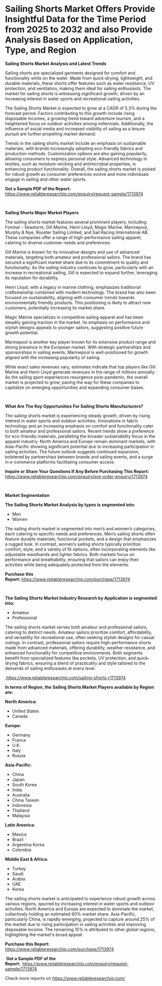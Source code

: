 <p><h1>Sailing Shorts Market Offers Provide Insightful Data for the Time Period from 2025 to 2032 and also Provide Analysis Based on Application, Type, and Region</h1></p><p><strong>Sailing Shorts Market Analysis and Latest Trends</strong></p>
<p><p>Sailing shorts are specialized garments designed for comfort and functionality while on the water. Made from quick-drying, lightweight, and durable materials, these shorts offer features such as water resistance, UV protection, and ventilation, making them ideal for sailing enthusiasts. The market for sailing shorts is witnessing significant growth, driven by an increasing interest in water sports and recreational sailing activities. </p><p>The Sailing Shorts Market is expected to grow at a CAGR of 5.3% during the forecast period. Factors contributing to this growth include rising disposable incomes, a growing trend toward adventure tourism, and a heightened focus on outdoor activities among millennials. Additionally, the influence of social media and increased visibility of sailing as a leisure pursuit are further propelling market demand. </p><p>Trends in the sailing shorts market include an emphasis on sustainable materials, with brands increasingly adopting eco-friendly fabrics and production methods. Customization options are also gaining popularity, allowing consumers to express personal style. Advanced technology in textiles, such as moisture-wicking and antimicrobial properties, is enhancing product functionality. Overall, the sailing shorts market is poised for robust growth as consumer preferences evolve and more individuals engage in sailing and other water sports.</p></p>
<p><strong>Get a Sample PDF of the Report:&nbsp;</strong> <a href="https://www.reliableresearchiq.com/enquiry/request-sample/1713974?utm_campaign=2101&utm_medium=2&utm_source=Github&utm_content=ia&utm_term=08022025&utm_id=sailing-shorts">https://www.reliableresearchiq.com/enquiry/request-sample/1713974</a></p>
<p>&nbsp;</p>
<p><strong>Sailing Shorts Major Market Players</strong></p>
<p><p>The sailing shorts market features several prominent players, including Fonmar - Seastorm, Gill Marine, Henri Lloyd, Magic Marine, Marinepool, Murphy & Nye, Rooster Sailing Limited, and Sail Racing International AB. These companies offer a range of high-performance sailing apparel, catering to diverse customer needs and preferences.</p><p>Gill Marine is known for its innovative designs and use of advanced materials, targeting both amateur and professional sailors. The brand has secured a significant market share due to its commitment to quality and functionality. As the sailing industry continues to grow, particularly with an increase in recreational sailing, Gill is expected to expand further, leveraging its reputation for durability.</p><p>Henri Lloyd, with a legacy in marine clothing, emphasizes traditional craftsmanship combined with modern technology. The brand has also been focused on sustainability, aligning with consumer trends towards environmentally friendly products. This positioning is likely to attract new customers, potentially increasing its market share.</p><p>Magic Marine specializes in competitive sailing apparel and has been steadily gaining traction in the market. Its emphasis on performance and stylish designs appeals to younger sailors, suggesting positive future growth potential.</p><p>Marinepool is another key player known for its extensive product range and strong presence in the European market. With strategic partnerships and sponsorships in sailing events, Marinepool is well-positioned for growth aligned with the increasing popularity of sailing.</p><p>While exact sales revenues vary, estimates indicate that top players like Gill Marine and Henri Lloyd generate revenues in the range of millions annually. As the sailing sport experiences resurgence post-pandemic, the overall market is projected to grow, paving the way for these companies to capitalize on emerging opportunities and expanding consumer bases.</p></p>
<p>&nbsp;</p>
<p><strong>What Are The Key Opportunities For Sailing Shorts Manufacturers?</strong></p>
<p><p>The sailing shorts market is experiencing steady growth, driven by rising interest in water sports and outdoor activities. Innovations in fabric technology and an increasing emphasis on comfort and functionality cater to both amateur and professional sailors. Recent trends show a preference for eco-friendly materials, paralleling the broader sustainability focus in the apparel industry. North America and Europe remain dominant markets, with Asia-Pacific showing significant potential due to increasing participation in sailing activities. The future outlook suggests continued expansion, bolstered by partnerships between brands and sailing events, and a surge in e-commerce platforms facilitating consumer access.</p></p>
<p><strong>Inquire or Share Your Questions If Any Before Purchasing This Report:</strong> <a href="https://www.reliableresearchiq.com/enquiry/pre-order-enquiry/1713974?utm_campaign=2101&utm_medium=2&utm_source=Github&utm_content=ia&utm_term=08022025&utm_id=sailing-shorts">https://www.reliableresearchiq.com/enquiry/pre-order-enquiry/1713974</a></p>
<p>&nbsp;</p>
<p><strong>Market Segmentation</strong></p>
<p><strong>The Sailing Shorts Market Analysis by types is segmented into:</strong></p>
<p><ul><li>Men</li><li>Women</li></ul></p>
<p><p>The sailing shorts market is segmented into men’s and women’s categories, each catering to specific needs and preferences. Men’s sailing shorts often feature durable materials, functional pockets, and a design that emphasizes a rugged look. In contrast, women’s sailing shorts typically prioritize comfort, style, and a variety of fit options, often incorporating elements like adjustable waistbands and lighter fabrics. Both markets focus on performance and breathability, ensuring that sailors can enjoy their activities while being adequately protected from the elements.</p></p>
<p><strong>Purchase this Report:&nbsp;</strong><a href="https://www.reliableresearchiq.com/purchase/1713974?utm_campaign=2101&utm_medium=2&utm_source=Github&utm_content=ia&utm_term=08022025&utm_id=sailing-shorts">https://www.reliableresearchiq.com/purchase/1713974</a></p>
<p>&nbsp;</p>
<p><strong>The Sailing Shorts Market Industry Research by Application is segmented into:</strong></p>
<p><ul><li>Amateur</li><li>Professional</li></ul></p>
<p><p>The sailing shorts market serves both amateur and professional sailors, catering to distinct needs. Amateur sailors prioritize comfort, affordability, and versatility for recreational use, often seeking stylish designs for casual outings. In contrast, professional sailors require high-performance shorts made from advanced materials, offering durability, weather resistance, and enhanced functionality for competitive environments. Both segments benefit from specialized features like pockets, UV protection, and quick-drying fabrics, ensuring a blend of practicality and style tailored to the demands of sailing enthusiasts at every level.</p></p>
<p><a href="https://www.reliableresearchiq.com/sailing-shorts-r1713974?utm_campaign=2101&utm_medium=2&utm_source=Github&utm_content=ia&utm_term=08022025&utm_id=sailing-shorts">&nbsp;https://www.reliableresearchiq.com/sailing-shorts-r1713974</a></p>
<p><strong>In terms of Region, the Sailing Shorts Market Players available by Region are:</strong></p>
<p>
    <p> <strong> North America: </strong>
        <ul>
            <li>United States</li>
            <li>Canada</li>
        </ul>
        </p> 
    <p> <strong> Europe: </strong>
        <ul>
            <li>Germany</li>
            <li>France</li>
            <li>U.K.</li>
            <li>Italy</li>
            <li>Russia</li>
        </ul>
        </p> 
    <p> <strong> Asia-Pacific: </strong>
        <ul>
            <li>China</li>
            <li>Japan</li>
            <li>South Korea</li>
            <li>India</li>
            <li>Australia</li>
            <li>China Taiwan</li>
            <li>Indonesia</li>
            <li>Thailand</li>
            <li>Malaysia</li>
        </ul>
        </p> 
    <p> <strong> Latin America: </strong>
        <ul>
            <li>Mexico</li>
            <li>Brazil</li>
            <li>Argentina Korea</li>
            <li>Colombia</li>
        </ul>
        </p> 
    <p> <strong> Middle East & Africa: </strong>
        <ul>
            <li>Turkey</li>
            <li>Saudi</li>
            <li>Arabia</li>
            <li>UAE</li>
            <li>Korea</li>
        </ul>
    </p>
    </p>
<p><p>The sailing shorts market is anticipated to experience robust growth across various regions, spurred by increasing interest in water sports and outdoor activities. North America and Europe are expected to dominate the market, collectively holding an estimated 60% market share. Asia-Pacific, particularly China, is rapidly emerging, projected to capture around 25% of the market due to rising participation in sailing activities and improving disposable income. The remaining 15% is attributed to other global regions, highlighting the market's broad appeal.</p></p>
<p><strong>Purchase this Report: </strong><a href="https://www.reliableresearchiq.com/purchase/1713974?utm_campaign=2101&utm_medium=2&utm_source=Github&utm_content=ia&utm_term=08022025&utm_id=sailing-shorts">https://www.reliableresearchiq.com/purchase/1713974</a></p>
<p>&nbsp;<strong>Get a Sample PDF of the Report:&nbsp;&nbsp;</strong><a href="https://www.reliableresearchiq.com/enquiry/request-sample/1713974?utm_campaign=2101&utm_medium=2&utm_source=Github&utm_content=ia&utm_term=08022025&utm_id=sailing-shorts">https://www.reliableresearchiq.com/enquiry/request-sample/1713974</a></p>
<p><strong></strong></p>
<p>Check more reports on <a href="https://www.reliableresearchiq.com/?utm_campaign=2101&utm_medium=2&utm_source=Github&utm_content=ia&utm_term=08022025&utm_id=sailing-shorts">https://www.reliableresearchiq.com/</a></p>